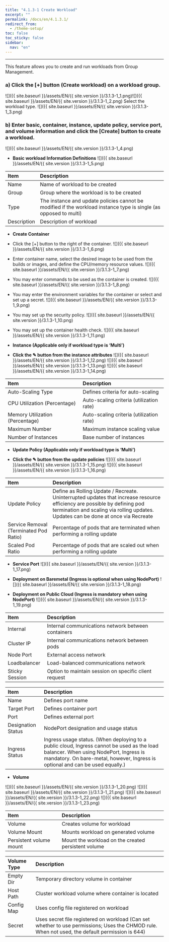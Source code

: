 ```yaml
---
title: "4.1.3-1 Create Workload"
excerpt: ""
permalink: /docs/en/4.1.3.1/
redirect_from:
  - /theme-setup/
toc: false
toc_sticky: false
sidebar:
  nav: "en"
---
```



---

This feature allows you to create and run workloads from Group Management.

### a\) Click the [+] button (Create workload) on a workload group.
![]({{ site.baseurl }}/assets/EN/{{ site.version }}/3.1.3-1_1.png)![]({{ site.baseurl }}/assets/EN/{{ site.version }}/3.1.3-1_2.png)
Select the workload type.
![]({{ site.baseurl }}/assets/EN/{{ site.version }}/3.1.3-1_3.png)
### b\) Enter basic, container, instance, update policy, service port, and volume information and click the [Create] button to create a workload.
![]({{ site.baseurl }}/assets/EN/{{ site.version }}/3.1.3-1_4.png)

* **Basic workload Information Definitions**
![]({{ site.baseurl }}/assets/EN/{{ site.version }}/3.1.3-1_5.png)

| **Item** | **Description** |
| :--- | :--- |
| Name | Name of workload to be created |
| Group | Group where the workload is to be created |
| Type | The instance and update policies cannot be modified if the workload instance type is single \(as opposed to multi\) |
| Description | Description of workload |

* **Create Container**

* Click the [+] button to the right of the container.
![]({{ site.baseurl }}/assets/EN/{{ site.version }}/3.1.3-1_6.png)

* Enter container name, select the desired image to be used from the builds or images, and define the CPU/memory resource values.
![]({{ site.baseurl }}/assets/EN/{{ site.version }}/3.1.3-1_7.png)

* You may enter commands to be used as the container is created.
![]({{ site.baseurl }}/assets/EN/{{ site.version }}/3.1.3-1_8.png)

* You may enter the environment variables for the container or select and set up a secret.
![]({{ site.baseurl }}/assets/EN/{{ site.version }}/3.1.3-1_9.png)

* You may set up the security policy.
![]({{ site.baseurl }}/assets/EN/{{ site.version }}/3.1.3-1_10.png)

* You may set up the container health check.
![]({{ site.baseurl }}/assets/EN/{{ site.version }}/3.1.3-1_11.png)

* **Instance \(Applicable only if workload type is ‘Multi’\)**

* **Click the ✎ button from the instance attributes**
![]({{ site.baseurl }}/assets/EN/{{ site.version }}/3.1.3-1_12.png)
![]({{ site.baseurl }}/assets/EN/{{ site.version }}/3.1.3-1_13.png)
![]({{ site.baseurl }}/assets/EN/{{ site.version }}/3.1.3-1_14.png)

| **Item** | **Description** |
| :--- | :--- |
| Auto-Scaling Type | Defines criteria for auto-scaling |
| CPU Utilization \(Percentage\) | Auto-scaling criteria \(utilization rate\) |
| Memory Utilization \(Percentage\) | Auto-scaling criteria \(utilization rate\) |
| Maximum Number | Maximum instance scaling value |
| Number of Instances | Base number of instances |


* **Update Policy \(Applicable only if workload type is ‘Multi’\)**

* **Click the ✎ button from the update policies**
![]({{ site.baseurl }}/assets/EN/{{ site.version }}/3.1.3-1_15.png)
![]({{ site.baseurl }}/assets/EN/{{ site.version }}/3.1.3-1_16.png)

| **Item** | **Description** |
| :--- | :--- |
| Update Policy | Define as Rolling Update / Recreate. Uninterrupted updates that increase resource efficiency are possible by defining pod termination and scaling via rolling updates. Updates can be done at once via Recreate |
| Service Removal \(Terminated Pod Ratio\) | Percentage of pods that are terminated when performing a rolling update |
| Scaled Pod Ratio | Percentage of pods that are scaled out when performing a rolling update |

* **Service Port**
![]({{ site.baseurl }}/assets/EN/{{ site.version }}/3.1.3-1_17.png)

* **Deployment on Baremetal \(Ingress is optional when using NodePort\)**
![]({{ site.baseurl }}/assets/EN/{{ site.version }}/3.1.3-1_18.png)

* **Deployment on Public Cloud \(Ingress is mandatory when using NodePort\)**
![]({{ site.baseurl }}/assets/EN/{{ site.version }}/3.1.3-1_19.png)

| **Item** | **Description** |
| :--- | :--- |
| Internal | Internal communications network between containers |
| Cluster IP | Internal communications network between pods |
| Node Port | External access network |
| Loadbalancer | Load-balanced communications network |
| Sticky Session | Option to maintain session on specific client request |

| **Item** | **Description** |
| :--- | :--- |
| Name | Defines port name |
| Target Port | Defines container port |
| Port | Defines external port |
| Designation Status | NodePort designation and usage status |
| Ingress Status | Ingress usage status. \(When deploying to a public cloud, Ingress cannot be used as the load balancer. When using NodePort, Ingress is mandatory. On bare-metal, however, Ingress is optional and can be used equally.\) |

* **Volume**

![]({{ site.baseurl }}/assets/EN/{{ site.version }}/3.1.3-1_20.png)
![]({{ site.baseurl }}/assets/EN/{{ site.version }}/3.1.3-1_21.png)
![]({{ site.baseurl }}/assets/EN/{{ site.version }}/3.1.3-1_22.png)
![]({{ site.baseurl }}/assets/EN/{{ site.version }}/3.1.3-1_23.png)

| **Item** | Description |
| :--- | :--- |
| Volume | Creates volume for workload |
| Volume Mount | Mounts workload on generated volume |
| Persistent volume mount | Mount the workload on the created persistent volume |

| **Volume Type** | **Description** |
| :--- | :--- |
| Empty Dir | Temporary directory volume in container |
| Host Path | Cluster workload volume where container is located |
| Config Map | Uses config file registered on workload |
| Secret | Uses secret file registered on workload \(Can set whether to use permissions; Uses the CHMOD rule. When not used, the default permission is 644\) |
